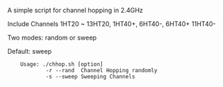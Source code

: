 A simple script for channel hopping in 2.4GHz

Include Channels 1HT20 ~ 13HT20, 1HT40+, 6HT40-, 6HT40+ 11HT40-

Two modes: random or sweep

Default: sweep
```
    Usage: ./chhop.sh [option]
            -r --rand  Channel Hopping randomly
            -s --sweep Sweeping Channels
```
